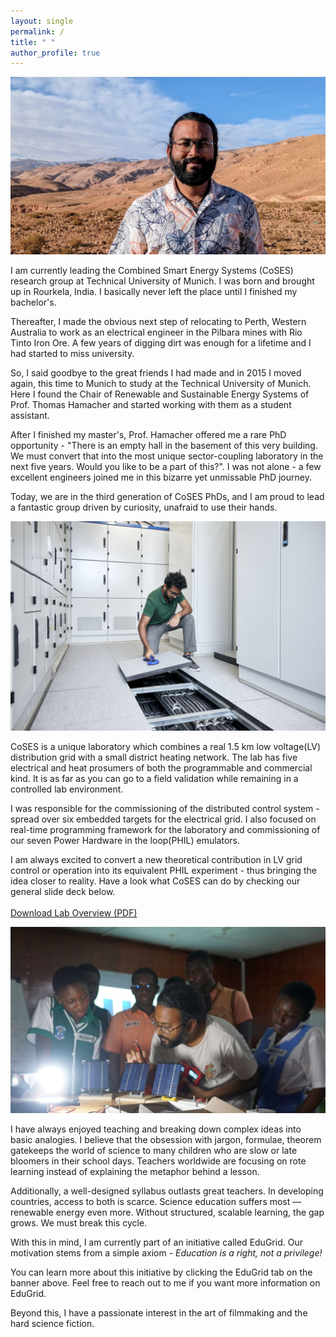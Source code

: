 ```yaml
---
layout: single
permalink: /
title: " "
author_profile: true
---
```


<div class="home-section bio-section">

  <div class="profile-image-container">
    <img src="/images/Profile_header.jpeg" alt="A photo of Anurag Mohapatra">
  </div>

  <div class="home-text" style="padding-right: 0;">
    <p>
    I am currently leading the Combined Smart Energy Systems (CoSES) research group at Technical University of Munich. I was born and brought up in Rourkela, India. I basically never left the place until I finished my bachelor's. 
	</p>
	<p>
	Thereafter, I made the obvious next step of relocating to Perth, Western Australia to work as an electrical engineer in the Pilbara mines with Rio Tinto Iron Ore. A few years of digging dirt was enough for a lifetime and I had started to miss university. 
	</p>
	<p>
	So, I said goodbye to the great friends I had made and in 2015 I moved again, this time to Munich to study at the Technical University of Munich. Here I found the Chair of Renewable and Sustainable Energy Systems of Prof. Thomas Hamacher and started working with them as a student assistant. 
	</p>
	<p>
	After I finished my master's, Prof. Hamacher offered me a rare PhD opportunity - "There is an empty hall in the basement of this very building. We must convert that into the most unique sector-coupling laboratory in the next five years. Would you like to be a part of this?". I was not alone - a few excellent engineers joined me in this bizarre yet unmissable PhD journey. 
	</p>
	<p>
	Today, we are in the third generation of CoSES PhDs, and I am proud to lead a fantastic group driven by curiosity, unafraid to use their hands.  
	</p>
  </div>
  
</div>


<div class="home-section bio-section">


  <div class="profile-image-container">
    <img src="/images/coses.jpg" alt="A photo of the CoSES Laboratory">
  </div>

  <div class="home-text" style="padding-right: 0;">
    <p>
      CoSES is a unique laboratory which combines a real 1.5 km low voltage(LV) distribution grid with a small district heating network. The lab has five electrical and heat prosumers of both the programmable and commercial kind. It is as far as you can go to a field validation while remaining in a controlled lab environment.
    </p>
	<p>
      I was responsible for the commissioning of the distributed control system - spread over six embedded targets for the electrical grid. I also focused on real-time programming framework for the laboratory and commissioning of our seven Power Hardware in the loop(PHIL) emulators. 
	</p>
	<p>
	  I am always excited to convert a new theoretical contribution in LV grid control or operation into its equivalent PHIL experiment - thus bringing the idea closer to reality. Have a look what CoSES can do by checking our general slide deck below.
      <br><br>
      <a href="/files/CoSES_General_Deck.pdf" class="btn btn--info">Download Lab Overview (PDF)</a>
    </p>
  </div>

</div>


<div class="home-section bio-section">


  <div class="profile-image-container">
    <img src="/images/edugrid.JPG" alt="A photo representing your interests">
  </div>

  <div class="home-text" style="padding-right: 0;">
    <p>
      I have always enjoyed teaching and breaking down complex ideas into basic analogies. I believe that the obsession with jargon, formulae, theorem gatekeeps the world of science to many children who are slow or late bloomers in their school days. Teachers worldwide are focusing on rote learning instead of explaining the metaphor behind a lesson.
    </p>
	<p>
      Additionally, a well-designed syllabus outlasts great teachers. In developing countries, access to both is scarce. Science education suffers most — renewable energy even more. Without structured, scalable learning, the gap grows. We must break this cycle.
    </p>
	<p>
      With this in mind, I am currently part of an initiative called EduGrid. Our motivation stems from a simple axiom - <em>Education is a right, not a privilege!</em> 
	</p>
	<p>
	 You can learn more about this initiative by clicking the EduGrid tab on the banner above. Feel free to reach out to me if you want more information on EduGrid.
    </p>
	<p>
      Beyond this, I have a passionate interest in the art of filmmaking and the hard science fiction.
    </p>
  </div>
  
</div>
